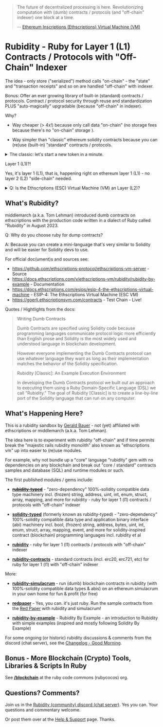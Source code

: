 
> The future of decentralized processing is here.
> Revolutionizing computation with (dumb) contracts / protocols (and "off-chain" indexer) 
> one block at a time.
>
> -- [Ethereum Inscriptions (Ethscriptions) Virtual Machine (VM)](https://goerli.ethscriptionsvm.com/)



# Rubidity  -  Ruby for Layer 1 (L1) Contracts / Protocols with "Off-Chain" Indexer


The idea -  only store ("serialized") method calls "on-chain" - 
the "state" and "transaction receipts" and so on are handled "off-chain" with indexer.

Bonus:  Offer an ever growing library of built-in (standard) contracts / protocols. Contract / protocol security through reuse and standardization 
PLUS "auto-magically" upgradable (because "off-chain" in indexer).



Why?  

- Way cheaper (> 4x!) because only call data "on-chain" (no storage fees because there's no "on-chain" storage ). 

- Way simpler than "classic" ethereum solidity contracts because you can (re)use (built-in) "standard" contracts / protocols.  


<details>
<summary markdown="1">The classic: let's start a new token in a minute.</summary>

yes, you can. only requires a deploy inscribe (constructor contract call) because you can (re)use (built-in) token contracts / protocols. Example: 

This rubidity (script) ...

``` ruby
PublicMintToken.construct( name:         'My Fun Token',    # string
                           symbol:       'FUN',             # string
                           maxSupply:    21000000,          # uint256
                           perMintLimit: 1000               # uint256
                          )
```

... maps to a inscribe / inscription in text-style

```
deploy PublicMintToken
name: My Fun Token 
symbol: FUN        
maxSupply: 21000000
perMintLimit: 1000 
```

or in json-style

``` json
{
  "protocol": "PublicMintToken",
  "constructor": {
    "name":      "My Fun Token",
    "symbol":    "FUN",
    "maxSupply":  210000000,
    "perMintLimit": 1000
  }  
}
```

or in json5-style (why? why not?)

``` json5
{
  protocol: "PublicMintToken",
  constructor: {
    name:      "My Fun Token",   # string
    symbol:    "FUN",            # string
    maxSupply:   210000000,      # uint256
    perMintLimit: 1000           # uint256
  }  
}
```

</details>


Layer 1 (L1)?!

Yes, it's layer 1 (L1), that is, happening right on ethereum layer 1 (L1) - 
no layer 2 (L2) "side-chain" needed. 


<details>
<summary markdown="1">Q: Is the Ethscriptions (ESC) Virtual Machine (VM) an Layer (L2)?</summary>

From [ESIP-4: The Ethscriptions Virtual Machine](https://docs.ethscriptions.com/esips/esip-4-the-ethscriptions-virtual-machine#is-the-esc-vm-an-l2)


The ESC VM is not an L2 (Layer 2). 
One way to understand this is to consider the two notions of consensus that exist on Ethereum:

1. Consensus over what transactions are included in each block and in what order.
2. Consensus over the aggregate impact (1) has on the state of the EVM.

The main idea behind Ethscriptions is that you can build a fully decentralized system by focusing on (1) because the state of the blockchain unambiguously and deterministically specifies the state of the EVM. Given the blockchain alone, anyone can verify EVM state independently and with complete certainty.

On the other hand, it is impossible to verify the "truth" of (1) because it is a non-deterministic process with no "right answer."

Having (1) and (2) together as in the Ethereum protocol is ideal. However the combination is too expensive for most applications. Ethscriptions sacrifices part (2) of the Ethereum Protocol and builds tools to make the deterministic computation of state convenient.

L2s, by contrast, take the opposite approach. Because L2 state is managed in the context of a blockchain, it more convenient to verify than the state of the Ethscriptions ecosystem.

However L2 verification is conditional. It says given X transactions were included in a block with ordering Y, we can infer the state of the blockchain should change to Z. But within the system of an L2 there is no way to verify that X and Y are correct.

And in the general case X and Y will only be fair when making them fair aligns with the goals of the organization that operates the L2. Corporations that operate L2s bear a fiduciary responsibility to value the interests of shareholders over the interests of L2 users. In the limit case, if the L2 no longer serves the corporation's interests, the L2 will be shut down.

Ethscriptions stand for the ideal that without decentralized consensus over non-deterministic questions like block inclusion and transaction ordering, a blockchain can never be considered secure.

Our goal with the ESC VM is to pair decentralization and security with functionality that approaches that of the EVM.

Conclusion

There is no one-size-fits-all solution for blockchain development. The goal of the ESC VM is not to replace Smart Contracts or L2s, but rather to provide lost cost computation when decentralization is a priority.

</details>



## What's Rubidity?

middlemarch (a.k.a. Tom Lehman) 
introduced dumb contracts on ethscriptions with the production code written in a dialect of Ruby called "Rubidity" in August 2023. 

Q: Why do you choose ruby for dump contracts? 

A: Because you can create a mini-language that's very similar to Solidity and will be easier for Solidity devs to use. 

For official doc(ument)s and sources see:

- <https://github.com/ethscriptions-protocol/ethscriptions-vm-server> - Source
- <https://docs.ethscriptions.com/v/ethscriptions-vm/rubidity/rubidity-by-example> - Documentation 
-  <https://docs.ethscriptions.com/esips/esip-4-the-ethscriptions-virtual-machine> - ESIP-4: The Ethscriptions Virtual Machine (ESC VM)
- <https://goerli.ethscriptionsvm.com/contracts> - Test Chain - Live!




Quotes / Hightlights from the docs:

> Writing Dumb Contracts
>
> Dumb Contracts are specified using Solidity code because programming
> languages communicate protocol logic more efficiently than English
> prose and Solidity is the most widely used and understood language in
> blockchain development.
>
> However everyone implementing the Dumb Contracts protocol can use
> whatever language they want as long as their implementation matches the
> behavior of the Solidity specification.

<!--
> [...]
>
>  Protocol implementations will be validated by their behavior,
>  not by what language they use or their execution environment.
-->

> Rubidity [Classic]: An Example Execution Environment
>
> In developing the Dumb Contracts protocol we built out an approach 
> to executing them using a Ruby Domain-Specific Language (DSL) 
> we call "Rubidity." The goal of Rubidity [Classic] is to create
> a line-by-line port of the Solidity language 
> that can run on any computer.





## What's Happening Here?

This is a rubidity sandbox by [Gerald Bauer](https://github.com/geraldb) - not (yet) affiliated with 
ethscriptions or middlemarch (a.k.a. Tom Lehman).

The idea here is to experiment with rubidity "off-chain"
and if time permits break the "majestic rails rubidity monolith"
also known as "ethscriptions vm" up into easier to (re)use modules.

For example, why not bundle up a "core" language "rubidity" gem with 
no dependencies on any blockchain and break out "core / standard" 
contracts samples and database (SQL) and runtime modules or such.



The first published modules / gems include:

- [~~**rubidity-typed**~~](rubidity-typed) - "zero-dependency" 100%-solidity compatible data type machinery incl. (frozen) string, address, uint, int, enum, struct, array, mapping, and more for rubidity - ruby for layer 1 (l1) contracts / protocols with "off-chain" indexer

- [**solidity-typed**](solidity-typed) (formerly known as rubidity-typed) -  "zero-dependency" 100%-solidity compatible data type and application binary interface (abi) machinery incl. bool, (frozen) string, address, bytes, uint, int, enum, struct, array, mapping, event, and more for solidity-inspired contract (blockchain) programming languages incl. rubidity et al



- [**rubidity**](rubidity) - ruby for layer 1 (l1) contracts / protocols with "off-chain" indexer 
- [**rubidity-contracts**](rubidity-contracts) - standard contracts (incl. erc20, erc721, etc) for ruby for layer 1 (l1) with "off-chain" indexer



More:

- [**rubidity-simulacrum**](rubidity-simulacrum) - run (dumb) blockchain contracts in rubidity (with 100%-solidity compatible data types & abis) on an ethereum simulacrum in your own home for fun & profit (for free)

- [**redpaper**](redpaper) - Yes, you can. it's just ruby. Run the sample contracts from the [Red Paper](https://github.com/s6ruby/redpaper)
with rubidity and simulacrum!

- [**rubidity-by-example**](rubidity-by-example) - Rubidity By Example - an introduction to Rubidity with simple examples (inspired and mostly following Solidity By Example)



For some ongoing (or historic) 
rubidity discussions & comments from 
the discord (chat server), see the [Changelog  - Good Morning](CHANGELOG.md).





## Bonus - More Blockchain (Crypto) Tools, Libraries & Scripts In Ruby

See [**/blockchain**](https://github.com/rubycocos/blockchain) 
at the ruby code commons (rubycocos) org.





## Questions? Comments?

Join us in the [Rubidity (community) discord (chat server)](https://discord.gg/3JRnDUap6y). Yes you can.
Your questions and commentary welcome.

Or post them over at the [Help & Support](https://github.com/geraldb/help) page. Thanks.


